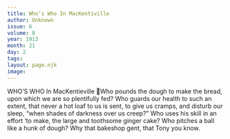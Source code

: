 ```yaml
---
title: Who’s Who In MacKentiville
author: Unknown
issue: 6
volume: 8
year: 1913
month: 21
day: 2
tags:
layout: page.njk
image:
---
```

WHO’S WHO In MacKentieville Who pounds the dough to make the bread, upon which we are so plentifully fed? Who guards our health to such an extent, that never a hot loaf to us is sent, to give us cramps, and disturb our sleep, “when shades of darkness over us creep?” Who uses his skill in an effort ‘to make, the large and toothsome ginger cake? Who pitches a ball like a hunk of dough? Why that bakeshop gent, that Tony you know. 
